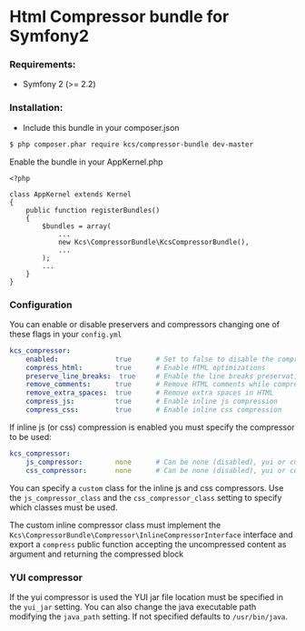 # Html Compressor bundle for Symfony2

### Requirements:

* Symfony 2 (>= 2.2)

### Installation:


* Include this bundle in your composer.json

```bash
$ php composer.phar require kcs/compressor-bundle dev-master
```

Enable the bundle in your AppKernel.php
```
<?php

class AppKernel extends Kernel
{
    public function registerBundles()
    {
        $bundles = array(
            ...
            new Kcs\CompressorBundle\KcsCompressorBundle(),
            ...
        );
        ...
    }
}
```

### Configuration

You can enable or disable preservers and compressors changing one of these flags in your ``` config.yml ```

```yml
kcs_compressor:
    enabled:              true      # Set to false to disable the compressor
    compress_html:        true      # Enable HTML optimizations
    preserve_line_breaks:  true     # Enable the line breaks preservation
    remove_comments:      true      # Remove HTML comments while compressing
    remove_extra_spaces:  true      # Remove extra spaces in HTML
    compress_js:          true      # Enable inline js compression
    compress_css:         true      # Enable inline css compression
```

If inline js (or css) compression is enabled you must specify the compressor to be used:

```yml
kcs_compressor:
    js_compressor:        none      # Can be none (disabled), yui or custom
    css_compressor:       none      # Can be none (disabled), yui or custom
```

You can specify a ``` custom ``` class for the inline js and css compressors.
Use the ``` js_compressor_class ``` and the ``` css_compressor_class ``` setting to specify which classes must be used.

The custom inline compressor class must implement the ``` Kcs\CompressorBundle\Compressor\InlineCompressorInterface ``` interface and export a ``` compress ``` public function accepting the uncompressed content as argument and returning the compressed block

### YUI compressor

If the yui compressor is used the YUI jar file location must be specified in the ``` yui_jar ``` setting. You can also change the java executable path modifying the ``` java_path ``` setting. If not specified defaults to ``` /usr/bin/java ```.